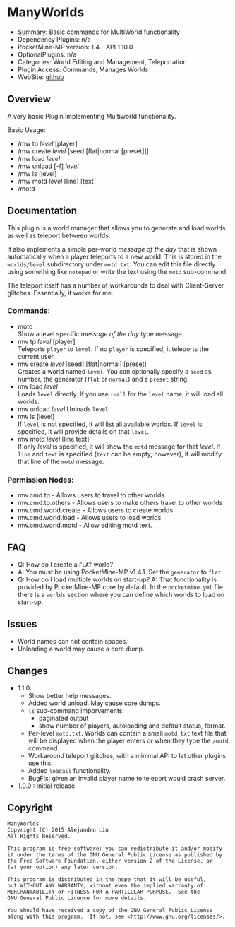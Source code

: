 ManyWorlds
==========

* Summary: Basic commands for MultiWorld functionality
* Dependency Plugins: n/a
* PocketMine-MP version: 1.4 - API 1.10.0
* OptionalPlugins: n/a
* Categories: World Editing and Management, Teleportation
* Plugin Access: Commands, Manages Worlds
* WebSite: [github](https://github.com/alejandroliu/pocketmine-plugins/tree/master/ManyWorlds)

Overview
---------

A very basic Plugin implementing Multiworld functionality.

Basic Usage:

* /mw tp *level* [player]
* /mw create *level* [seed [flat|normal [preset]]]
* /mw load *level*
* /mw unload [-f] *level*
* /mw ls [level]
* /mw motd *level* [line] [text]
* /motd

Documentation
-------------

This plugin is a world manager that allows you to generate and load
worlds as well as teleport between worlds.

It also implements a simple per-world _message of the day_ that is
shown automatically when a player teleports to a new world.  This is
stored in the `worlds/level` subdirectory under `motd.txt`.  You can
edit this file directly using something like `notepad` or write the
text using the `motd` sub-command.

The teleport itself has a number of workarounds to deal with
Client-Server glitches.  Essentially, it works for me.

### Commands:

* motd  
  Show a level specific _message of the day_ type message.
* mw tp *level* [player]  
  Teleports `player` to `level`.  If no `player` is specified, it
  teleports the current user.
* mw create *level* [seed] [flat|normal] [preset]  
  Creates a world named `level`.  You can optionally specify a `seed`
  as number, the generator (`flat` or `normal`) and a `preset` string.
* mw load *level*  
  Loads `level` directly.  If you use `--all` for the `level` name, it
  will load all worlds.
* mw unload *level*
  Unloads `level`.
* mw ls [level]  
  If `level` is not specified, it will list all available worlds.  If
  `level` is specified, it will provide details on that `level`.
* mw motd *level* [line text]  
  If only *level* is specified, it will show the `motd` message for
  that *level*.  If `line` and `text` is specified (`text` can be
  empty, however), it will modify that line of the `motd` message.


### Permission Nodes:

* mw.cmd.tp - Allows users to travel to other worlds
* mw.cmd.tp.others - Allows users to make others travel to other worlds
* mw.cmd.world.create - Allows users to create worlds
* mw.cmd.world.load - Allows users to load worlds
* mw.cmd.world.motd - Allow editing motd text.

FAQ
---

* Q: How do I create a `FLAT` world?
* A: You must be using PocketMine-MP v1.4.1.  Set the `generator` to
  `flat`.
* Q: How do I load multiple worlds on start-up?
  A: That functionality is provided by PocketMine-MP core by default.
  In the `pocketmine.yml` file there is a `worlds` section where you
  can define which worlds to load on start-up.

Issues
------

* World names can not contain spaces.
* Unloading a world may cause a core dump.

Changes
-------

* 1.1.0:
  * Show better help messages.
  * Added world unload.  May cause core dumps.
  * `ls` sub-command imporvements:
    * paginated output
    * show number of players, autoloading and default status, format.
  * Per-level `motd.txt`.  Worlds can contain a small `motd.txt` text
    file that will be displayed when the player enters or when they
    type the `/motd` command.
  * Workaround teleport glitches, with a minimal API to let other
    plugins use this.
  * Added `loadall` functionality.
  * BugFix: given an invalid player name to teleport would crash server.
* 1.0.0 : Initial release

Copyright
---------

    ManyWorlds
    Copyright (C) 2015 Alejandro Liu  
    All Rights Reserved.

    This program is free software: you can redistribute it and/or modify
    it under the terms of the GNU General Public License as published by
    the Free Software Foundation, either version 2 of the License, or
    (at your option) any later version.

    This program is distributed in the hope that it will be useful,
    but WITHOUT ANY WARRANTY; without even the implied warranty of
    MERCHANTABILITY or FITNESS FOR A PARTICULAR PURPOSE.  See the
    GNU General Public License for more details.

    You should have received a copy of the GNU General Public License
    along with this program.  If not, see <http://www.gnu.org/licenses/>.
